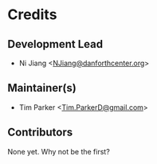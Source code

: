# Credits

## Development Lead

- Ni Jiang \<<NJiang@danforthcenter.org>\>

## Maintainer(s)

- Tim Parker \<<Tim.ParkerD@gmail.com>\>

## Contributors

None yet. Why not be the first?
